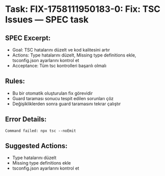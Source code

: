 # Task: FIX-1758111950183-0: Fix: TSC Issues — SPEC task

## SPEC Excerpt:

- Goal: TSC hatalarını düzelt ve kod kalitesini artır
- Actions: Type hatalarını düzelt, Missing type definitions ekle, tsconfig.json ayarlarını kontrol et
- Acceptance: Tüm tsc kontrolleri başarılı olmalı

## Rules:
- Bu bir otomatik oluşturulan fix görevidir
- Guard taraması sonucu tespit edilen sorunları çöz
- Değişikliklerden sonra guard taramasını tekrar çalıştır

## Error Details:
```
Command failed: npx tsc --noEmit
```

## Suggested Actions:
- Type hatalarını düzelt
- Missing type definitions ekle
- tsconfig.json ayarlarını kontrol et
